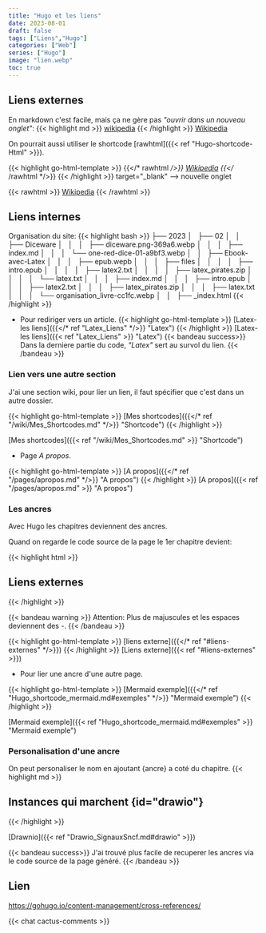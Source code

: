 ```yaml
---
title: "Hugo et les liens"
date: 2023-08-01
draft: false
tags: ["Liens","Hugo"]
categories: ["Web"]
series: ["Hugo"]
image: "lien.webp"
toc: true
---
```

## Liens externes
En markdown c'est facile, mais ça ne gère pas *"ouvrir dans un nouveau onglet"*:
{{< highlight md >}}
[wikipedia](https://fr.wikipedia.org/)
{{< /highlight >}}
[Wikipedia](https://fr.wikipedia.org/)

On pourrait aussi utiliser le shortcode [rawhtml]({{< ref "Hugo-shortcode-Html" >}}).

{{< highlight go-html-template >}}
{{</* rawhtml */>}}
<a href="https://fr.wikipedia.org/" target="_blank">Wikipedia</a>
{{</* /rawhtml */>}}
{{< /highlight >}}
target="_blank" --> nouvelle onglet

{{< rawhtml >}}
<a href="https://fr.wikipedia.org/" target="_blank">Wikipedia</a>
{{< /rawhtml >}}


## Liens internes
Organisation du site:
{{< highlight bash >}}
├── 2023
│   ├── 02
│   │   ├── Diceware
│   │   │   ├── diceware.png-369a6.webp
│   │   │   ├── index.md
│   │   │   └── one-red-dice-01-a9bf3.webp
│   │   ├── Ebook-avec-Latex
│   │   │   ├── epub.wepb
│   │   │   ├── files
│   │   │   │   ├── intro.epub
│   │   │   │   ├── latex2.txt
│   │   │   │   ├── latex_pirates.zip
│   │   │   │   └── latex.txt
│   │   │   ├── index.md
│   │   │   ├── intro.epub
│   │   │   ├── latex2.txt
│   │   │   ├── latex_pirates.zip
│   │   │   ├── latex.txt
│   │   │   └── organisation_livre-cc1fc.webp
│   │   ├── _index.html
{{< /highlight >}}

- Pour rediriger vers un article.
{{< highlight go-html-template >}}
[Latex-les liens]({{</* ref "Latex_Liens" */>}}  "Latex")
{{< /highlight >}}
[Latex-les liens]({{< ref "Latex_Liens" >}}  "Latex")
{{< bandeau success>}}
 Dans la derniere partie du code, *"Latex"* sert au survol du lien.
{{< /bandeau >}}

### Lien vers une autre section
J'ai une section wiki, pour lier un lien, il faut spécifier que c'est dans un autre dossier.

{{< highlight go-html-template >}}
[Mes shortcodes]({{</* ref "/wiki/Mes_Shortcodes.md" */>}}  "Shortcode")
{{< /highlight >}}

[Mes shortcodes]({{< ref "/wiki/Mes_Shortcodes.md" >}}  "Shortcode")

- Page *A propos*.

{{< highlight go-html-template >}}
[A propos]({{</* ref "/pages/apropos.md" */>}}  "A propos")
{{< /highlight >}}
[A propos]({{< ref "/pages/apropos.md" >}}  "A propos")


### Les ancres
Avec Hugo les chapitres deviennent des ancres.

Quand on regarde le code source de la page le 1er chapitre devient:

{{< highlight html >}}
<h2 id="liens-externes">Liens externes</h2>
{{< /highlight >}}

{{< bandeau warning >}}
Attention: Plus de majuscules et les espaces deviennent des *-*.
{{< /bandeau >}}

{{< highlight go-html-template >}}
[liens externe]({{</* ref "#liens-externes" */>}})
{{< /highlight >}}
[Liens externe]({{< ref "#liens-externes" >}})

- Pour lier une ancre d'une autre page.

{{< highlight go-html-template >}}
[Mermaid exemple]({{</* ref "Hugo_shortcode_mermaid.md#exemples" */>}}  "Mermaid exemple")
{{< /highlight >}}

[Mermaid exemple]({{< ref "Hugo_shortcode_mermaid.md#exemples" >}}  "Mermaid exemple")

### Personalisation d'une ancre
On peut personaliser le nom en ajoutant {ancre} a coté du chapitre. 
{{< highlight md >}}
## Instances qui marchent {id="drawio"} 
{{< /highlight >}}

[Drawnio]({{< ref "Drawio_SignauxSncf.md#drawio" >}})

{{< bandeau success>}}
J'ai trouvé plus facile de recuperer les ancres via le code source de la page généré.
{{< /bandeau >}}


## Lien

https://gohugo.io/content-management/cross-references/

{{< chat cactus-comments >}}
